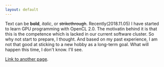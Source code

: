 ```yaml
---
layout: default
---
```


Text can be **bold**, _italic_, or ~~strikethrough~~.
Recently(2018.11.05) I have started to learn GPU programming with OpenCL 2.0. The motivatin behind it is that this is the competence which is lacked in our current software cluster. So why not start to prepare, I thought. And based on my past experience, I am not that good at sticking to a new hobby as a long-term goal. What will happen this time, I don't know. I'll see.

[Link to another page](./another-page.html).

